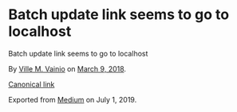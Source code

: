 # Batch update link seems to go to localhost

Batch update link seems to go to localhost

By [Ville M. Vainio](https://medium.com/@vivainio) on [March 9, 2018](https://medium.com/p/66af3a5a11f7).

[Canonical link](https://medium.com/@vivainio/batch-update-link-seems-to-go-to-localhost-66af3a5a11f7)

Exported from [Medium](https://medium.com) on July 1, 2019.